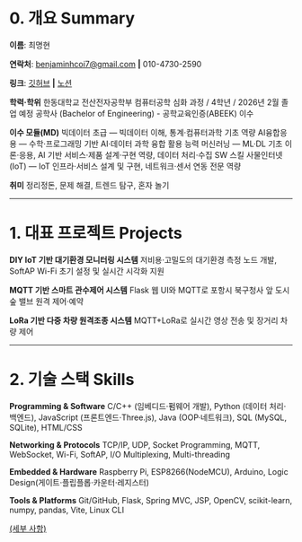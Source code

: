 # 0. 개요 Summary
**이름**: 최명현

**연락처**: benjaminhcoi7@gmail.com **|** 010-4730-2590

**링크**: [깃허브](https://github.com/bench010111) **|** [노션](https://www.notion.so/24cf1adf27d08038bd75ee7ad2146d0b?pvs=21)

**학력·학위**
한동대학교 전산전자공학부 컴퓨터공학 심화 과정 / 4학년 / 2026년 2월 졸업 예정
공학사 (Bachelor of Engineering) - 공학교육인증(ABEEK) 이수

**이수 모듈(MD)**
빅데이터 초급 — 빅데이터 이해, 통계·컴퓨터과학 기초 역량
AI융합응용 — 수학·프로그래밍 기반 AI·데이터 과학 융합 활용 능력
머신러닝 — ML·DL 기초 이론·응용, AI 기반 서비스·제품 설계·구현 역량, 데이터 처리·수집 SW 스킬
사물인터넷(IoT) — IoT 인프라·서비스 설계 및 구현, 네트워크·센서 연동 전문 역량

**취미**
정리정돈, 문제 해결, 트렌드 탐구, 혼자 놀기

---

# 1. 대표 프로젝트 Projects

**DIY IoT 기반 대기환경 모니터링 시스템**
저비용·고밀도의 대기환경 측정 노드 개발, SoftAP Wi-Fi 초기 설정 및 실시간 시각화 지원

**MQTT 기반 스마트 관수제어 시스템**
Flask 웹 UI와 MQTT로 포항시 북구청사 앞 도시숲 밸브 원격 제어·예약

**LoRa 기반 다중 차량 원격조종 시스템**
MQTT+LoRa로 실시간 영상 전송 및 장거리 차량 제어

---

# 2. 기술 스택 Skills

**Programming & Software**
C/C++ (임베디드·펌웨어 개발), Python (데이터 처리·백엔드), JavaScript (프론트엔드·Three.js), Java (OOP·네트워크), SQL (MySQL, SQLite), HTML/CSS

**Networking & Protocols**
TCP/IP, UDP, Socket Programming, MQTT, WebSocket, Wi-Fi, SoftAP, I/O Multiplexing, Multi-threading

**Embedded & Hardware**
Raspberry Pi, ESP8266(NodeMCU), Arduino, Logic Design(게이트·플립플롭·카운터·레지스터)

**Tools & Platforms**
Git/GitHub, Flask, Spring MVC, JSP, OpenCV, scikit-learn, numpy, pandas, Vite, Linux CLI

[(세부 사항)](https://www.notion.so/24df1adf27d080a09850e974ecf24a18?pvs=21)


